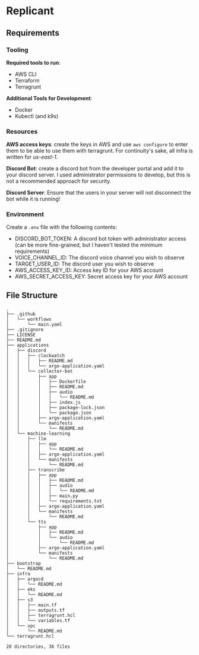 # Replicant

## Requirements
### Tooling
__Required tools to run__:
* AWS CLI
* Terraform
* Terragrunt

__Additional Tools for Development__:
* Docker
* Kubectl (and k9s)


### Resources
__AWS access keys__: create the keys in AWS and use `aws configure` to enter them to be able to use them with terragrunt.  For continuity's sake, all infra is written for _us-east-1_.

__Discord Bot__: create a discord bot from the developer portal and add it to your discord server.  I used administrator permissions to develop, but this is not a recommended approach for security.

__Discord Server__: Ensure that the users in your server will not disconnect the bot while it is running!

### Environment
Create a `.env` file with the following contents:
* DISCORD_BOT_TOKEN: A discord bot token with administrator access (can be more fine-grained, but I haven't tested the minimum requirements)
* VOICE_CHANNEL_ID: The discord voice channel you wish to observe
* TARGET_USER_ID: The discord user you wish to observe
* AWS_ACCESS_KEY_ID: Access key ID for your AWS account
* AWS_SECRET_ACCESS_KEY: Secret access key for your AWS account

## File Structure
```
.
├── .github
│   └── workflows
│       └── main.yaml
├── .gitignore
├── LICENSE
├── README.md
├── applications
│   ├── discord
│   │   ├── clockwatch
│   │   │   ├── README.md
│   │   │   └── argo-application.yaml
│   │   └── collector-bot
│   │       ├── app
│   │       │   ├── Dockerfile
│   │       │   ├── README.md
│   │       │   ├── audio
│   │       │   │   └── README.md
│   │       │   ├── index.js
│   │       │   ├── package-lock.json
│   │       │   └── package.json
│   │       ├── argo-application.yaml
│   │       └── manifests
│   │           └── README.md
│   └── machine-learning
│       ├── llm
│       │   ├── app
│       │   │   └── README.md
│       │   ├── argo-application.yaml
│       │   └── manifests
│       │       └── README.md
│       ├── transcribe
│       │   ├── app
│       │   │   ├── README.md
│       │   │   ├── audio
│       │   │   │   └── README.md
│       │   │   ├── main.py
│       │   │   └── requirements.txt
│       │   ├── argo-application.yaml
│       │   └── manifests
│       │       └── README.md
│       └── tts
│           ├── app
│           │   ├── README.md
│           │   └── audio
│           │       └── README.md
│           ├── argo-application.yaml
│           └── manifests
│               └── README.md
├── bootstrap
│   └── README.md
├── infra
│   ├── argocd
│   │   └── README.md
│   ├── eks
│   │   └── README.md
│   ├── s3
│   │   ├── main.tf
│   │   ├── outputs.tf
│   │   ├── terragrunt.hcl
│   │   └── variables.tf
│   └── vpc
│       └── README.md
└── terragrunt.hcl

28 directories, 36 files
```
